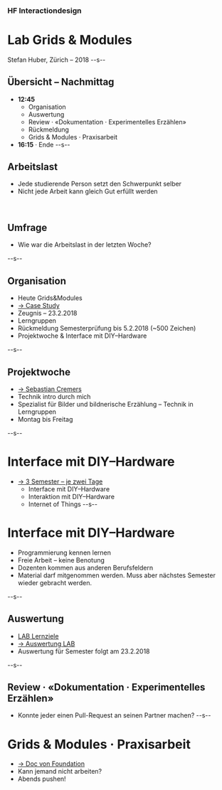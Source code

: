 ### HF Interactiondesign
# Lab Grids & Modules



Stefan Huber, Zürich – 2018 <!-- .element: class="footer" -->
--s--
## Übersicht – Nachmittag
* **12:45**
  * Organisation
  * Auswertung
  * Review · «Dokumentation · Experimentelles Erzählen»
  * Rückmeldung
  * Grids & Modules · Praxisarbeit
* **16:15** · Ende
--s--
## Arbeitslast
* Jede studierende Person setzt den Schwerpunkt selber
* Nicht jede Arbeit kann gleich Gut erfüllt werden

<br>

## Umfrage
* Wie war die Arbeitslast in der letzten Woche?

--s--
## Organisation
* Heute Grids&Modules 
* [→ Case Study](https://logrinto.github.io/website/posts/case-study-panel-sbb/)
* Zeugnis – 23.2.2018
* Lerngruppen
* Rückmeldung Semesterprüfung bis 5.2.2018 (~500 Zeichen)
* Projektwoche & Interface mit DIY–Hardware

--s--
## Projektwoche
* [→ Sebastian Cremers](https://www.instagram.com/prillviecelicremers/)
* Technik intro durch mich
* Spezialist für Bilder und bildnerische Erzählung – Technik in Lerngruppen
* Montag bis Freitag

--s--
# Interface mit DIY–Hardware
* [→ 3 Semester – je zwei Tage](https://github.com/logrinto/IAD/wiki/Hardware-&-Interface)
  * Interface mit DIY–Hardware
  * Interaktion mit DIY–Hardware
  * Internet of Things
--s--
# Interface mit DIY–Hardware
* Programmierung kennen lernen
* Freie Arbeit – keine Benotung
* Dozenten kommen aus anderen Berufsfeldern
* Material darf mitgenommen werden. Muss aber nächstes Semester wieder gebracht werden.

--s--
## Auswertung
* [LAB Lernziele](https://github.com/logrinto/IAD2017/blob/master/lernziele/HS2017/lab.md)
* [→ Auswertung LAB](https://umfragen.sfgz.ch/kurs/312733 )
* Auswertung für Semester folgt am 23.2.2018

--s--
## Review · «Dokumentation · Experimentelles Erzählen»

* Konnte jeder einen Pull-Request an seinen Partner machen?
--s--
# Grids & Modules · Praxisarbeit

* [→ Doc von Foundation](https://foundation.zurb.com/)
* Kann jemand nicht arbeiten?
* Abends pushen!

